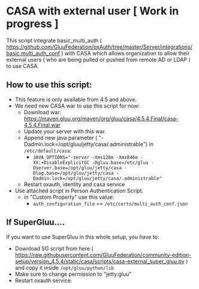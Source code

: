 # CASA with external user [ Work in progress ] 

This script integrate basic_multi_auth ( https://github.com/GluuFederation/oxAuth/tree/master/Server/integrations/basic.multi_auth_conf ) with CASA which allows organization to allow their external users ( who are being pulled or pushed from remote AD or LDAP ) to use CASA. 

## How to use this script: 

 - This feature is only available from 4.5 and above.
 - We need new CASA war to use this script for now:
   - Download war: https://maven.gluu.org/maven/org/gluu/casa/4.5.4.Final/casa-4.5.4.Final.war
   - Update your server with this war.
   - Append new java parameter ( "-Dadmin.lock=/opt/gluu/jetty/casa/.administrable") in `/etc/default/casa`:
     - `JAVA_OPTIONS="-server -Xms128m -Xmx846m -XX:+DisableExplicitGC -Dgluu.base=/etc/gluu -Dserver.base=/opt/gluu/jetty/casa -Dlog.base=/opt/gluu/jetty/casa -Dadmin.lock=/opt/gluu/jetty/casa/.administrable"`
   - Restart oxauth, identity and casa service
 - Use attached script in Person Authentication Script. 
   - in "Custom Property" use this value: 
      - `auth_configuration_file` == `/etc/certs/multi_auth_conf.json`
   

## If SuperGluu....

If you want to use SuperGluu in this whole setup, you have to: 

 - Download SG script from here ( https://raw.githubusercontent.com/GluuFederation/community-edition-setup/version_4.5.4/static/casa/scripts/casa-external_super_gluu.py ) and copy it inside `/opt/gluu/python/lib`
 - Make sure to change permission to "jetty:gluu"
 - Restart oxauth service. 

